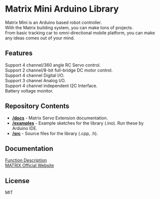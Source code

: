 # Matrix Mini Arduino Library
Matrix Mini is an Arduino based robot controller.<br>
With the Matrix building system, you can make tons of projects.<br>
From basic tracking car to omni-directional mobile platform, you can make any ideas comes out of your mind.
## Features
Support 4 channel/360 angle RC Servo control.<br>
Support 2 channel/8-bit full-bridge DC motor control.<br>
Support 4 channel Digital I/O.<br>
Support 3 channel Analog I/O.<br>
Support 4 channel independent I2C Interface.<br>
Battery voltage monitor.
## Repository Contents
* [**/docs**](./docs) - Matrix Servo Extension documentation.
* [**/examples**](./examples) - Example sketches for the library (.ino). Run these by Arduino IDE.
* [**/src**](./src) - Source files for the library (.cpp, .h).

## Documentation
[Function Description](https://matrix-robotics.github.io/MatrixMini/) <br>
[MATRIX Official Website](https://matrixrobotics.com/)
## License
MIT
